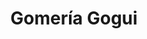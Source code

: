 ---
title: "Gomería Gogui"
url: /ciudad-autonoma-de-buenos-aires/gomeria-gogui/
shop: reparación de automóviles
---